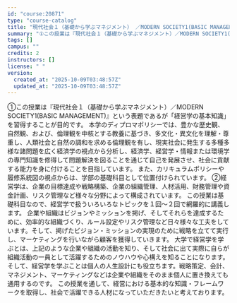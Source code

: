 ```yaml
---
id: "course:20871"
type: "course-catalog"
title: "現代社会１（基礎から学ぶマネジメント） ／MODERN SOCIETY1(BASIC MANAGEMENT)"
summary: "①この授業は『現代社会１（基礎から学ぶマネジメント）／MODERN SOCIETY1(BASIC MANAGEMENT)』という表題であるが「経営学の基本知識」を習得することが目的です。 本学のディプロマポリシーでは、豊かな歴史観、自然観、…"
tags: []
campus: ""
credits: 2
instructors: []
license: " "
version:
  created_at: "2025-10-09T03:48:57Z"
  updated_at: "2025-10-09T03:48:57Z"
---
```


①この授業は『現代社会１（基礎から学ぶマネジメント）／MODERN SOCIETY1(BASIC MANAGEMENT)』という表題であるが「経営学の基本知識」を習得することが目的です。 本学のディプロマポリシーでは、豊かな歴史観、自然観、および、倫理観を中核とする教養に基づき、多文化・異文化を理解・尊重し、人類社会と自然の調和を求める倫理観を有し、現実社会に発生する多種多様な諸問題を広く経済学の視点から分析し、経済学、経営学・情報または環境学の専門知識を修得して問題解決を図ることを通じて自己を発展させ、社会に貢献する能力を身に付けることを目指しています。 また、カリキュラムポリシーや履修系統図の視点からは、学部の基礎科目として位置付けられています。 ②経営学は、企業の目標達成や戦略構築、企業の組織管理、人材活用、財務管理や資金計画、リスク管理など様々な分野によって構成されています。 この授業は基礎科目なので、経営学で扱ういろいろなトピックを１回～２回で網羅的に講義します。 企業や組織はビジョンやミッションを掲げ、そしてそれらを達成するために、効率的な組織づくり、ルール設定やリスク管理など日々様々な工夫をしています。そして、掲げたビジョン・ミッションの実現のために戦略を立てて実行し、マーケティングを行いながら顧客を獲得していきます。 大学で経営学を学ぶとは、上記のような企業や組織の活動を知り、そして社会に出て実際に自らが組織活動の一員として活躍するためのノウハウや心構えを知ることになります。 そして、経営学を学ぶことは個人の人生設計にも役立ちます。戦略策定、会計、マネジメント、マーケティングなどは企業や組織をそのまま個人に置き換えても通用するのです。 この授業を通して、経営における基本的な知識・フレームワークを取得し、社会で活躍できる人材になっていただきたいと考えております。
